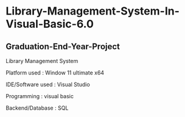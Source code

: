 # Library-Management-System-In-Visual-Basic-6.0
## Graduation-End-Year-Project

Library Management System

Platform used : Window 11 ultimate x64

IDE/Software used : Visual Studio

Programming : visual basic

Backend/Database : SQL
